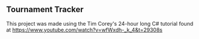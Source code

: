 ﻿## Tournament Tracker

This project was made using the Tim Corey's 24-hour long C# tutorial found at https://www.youtube.com/watch?v=wfWxdh-_k_4&t=29308s
